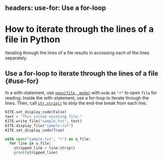 headers:
  use-for: Use a for-loop
---
# How to iterate through the lines of a file in Python
Iterating through the lines of a file results in accessing each of the lines separately.

## Use a for-loop to iterate through the lines of a file {#use-for}
In a with-statement, use [`open(file, mode)`](kite-sym:builtins.open) with `mode` as `"r"` to open `file` for reading. Inside the with-statement, use a for-loop to iterate through the lines. Then, call [`str.strip()`](kite-sym:builtins.str.strip) to strip the end-line break from each line.

```python
KITE.set_display_code(False)
text = "This is\nan existing file."
KITE.write_file("sample.txt", text)
KITE.display_file("sample.txt")
KITE.set_display_code(True)

with open("sample.txt", "r") as a_file:
  for line in a_file:
    stripped_line = line.strip()
    print(stripped_line)
```
